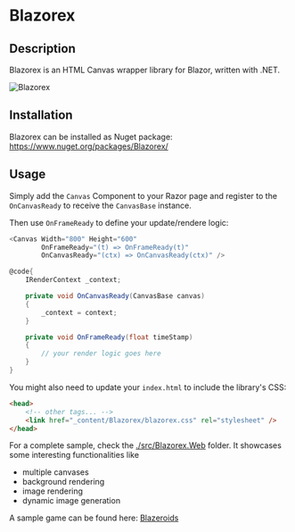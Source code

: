 # Blazorex

## Description
Blazorex is an HTML Canvas wrapper library for Blazor, written with .NET.

![Blazorex](https://raw.githubusercontent.com/mizrael/Blazorex/master/sample.gif "Blazorex")

## Installation
Blazorex can be installed as Nuget package: https://www.nuget.org/packages/Blazorex/

## Usage

Simply add the `Canvas` Component to your Razor page and register to the `OnCanvasReady` to receive the `CanvasBase` instance.

Then use `OnFrameReady` to define your update/rendere logic:

```csharp
<Canvas Width="800" Height="600" 
        OnFrameReady="(t) => OnFrameReady(t)"
        OnCanvasReady="(ctx) => OnCanvasReady(ctx)" />

@code{
    IRenderContext _context;

    private void OnCanvasReady(CanvasBase canvas)
    {
        _context = context;
    }

    private void OnFrameReady(float timeStamp)
    {
        // your render logic goes here
    }
}

```

You might also need to update your `index.html` to include the library's CSS:
```html
<head>
    <!-- other tags... -->
    <link href="_content/Blazorex/blazorex.css" rel="stylesheet" />
</head>
```

For a complete sample, check the [./src/Blazorex.Web](./src/Blazorex.Web) folder. It showcases some interesting functionalities like
- multiple canvases
- background rendering
- image rendering
- dynamic image generation

A sample game can be found here: [Blazeroids](https://github.com/mizrael/Blazeroids)